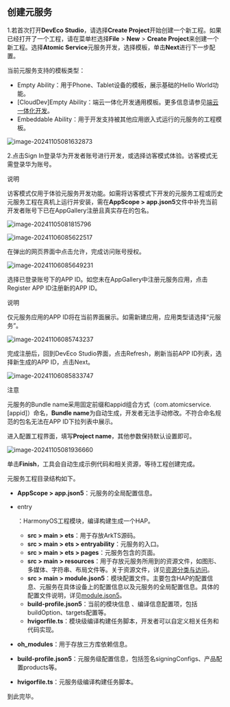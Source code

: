 ## 创建元服务



1.若首次打开**DevEco Studio**，请选择**Create Project**开始创建一个新工程。如果已经打开了一个工程，请在菜单栏选择**File** > **New** > **Create Project**来创建一个新工程。选择**Atomic Service**元服务开发，选择模板，单击**Next**进行下一步配置。

当前元服务支持的模板类型：

- Empty Ability：用于Phone、Tablet设备的模板，展示基础的Hello World功能。
- [CloudDev]Empty Ability：端云一体化开发通用模板。更多信息请参见[端云一体化开发](https://developer.huawei.com/consumer/cn/doc/harmonyos-guides-V5/agc-harmonyos-clouddev-view-0000001700053733-V5)。
- Embeddable Ability：用于开发支持被其他应用嵌入式运行的元服务的工程模板。

![image-20241105081632873](https://luckly007.oss-cn-beijing.aliyuncs.com/uPic/image-20241105081632873.png)

2.点击Sign In登录华为开发者账号进行开发，或选择访客模式体验。访客模式无需登录华为账号。

说明

访客模式仅用于体验元服务开发功能。如需将访客模式下开发的元服务工程或历史元服务工程在真机上运行并安装，需在**AppScope > app.json5**文件中补充当前开发者账号下已在AppGallery注册且真实存在的包名。

![image-20241105081815796](https://luckly007.oss-cn-beijing.aliyuncs.com/uPic/image-20241105081815796.png)



![image-20241106085622517](https://luckly007.oss-cn-beijing.aliyuncs.com/uPic/image-20241106085622517.png)



在弹出的网页界面中点击允许，完成访问账号授权。

![image-20241106085649231](https://luckly007.oss-cn-beijing.aliyuncs.com/uPic/image-20241106085649231.png)

选择已登录账号下的APP ID。如您未在AppGallery中注册元服务应用，点击Register APP ID注册新的APP ID。

说明

仅元服务应用的APP ID将在当前界面展示。如需新建应用，应用类型请选择“元服务”。

![image-20241106085743237](https://luckly007.oss-cn-beijing.aliyuncs.com/uPic/image-20241106085743237.png)

完成注册后，回到DevEco Studio界面，点击Refresh，刷新当前APP ID列表，选择新生成的APP ID，点击Next。

![image-20241106085833747](https://luckly007.oss-cn-beijing.aliyuncs.com/uPic/image-20241106085833747.png)

注意

元服务的Bundle name采用固定前缀和appid组合方式（com.atomicservice.[appid]）命名，**Bundle name**为自动生成，开发者无法手动修改。不符合命名规范的包名无法在APP ID下拉列表中展示。

进入配置工程界面，填写**Project name**，其他参数保持默认设置即可。

![image-20241105081936660](https://luckly007.oss-cn-beijing.aliyuncs.com/uPic/image-20241105081936660.png)

单击**Finish**，工具会自动生成示例代码和相关资源，等待工程创建完成。

元服务工程目录结构如下。

- **AppScope > app.json5**：元服务的全局配置信息。

- entry

  ：HarmonyOS工程模块，编译构建生成一个HAP。

  - **src > main > ets**：用于存放ArkTS源码。
  - **src > main > ets > entryability**：元服务的入口。
  - **src > main > ets > pages**：元服务包含的页面。
  - **src > main > resources**：用于存放元服务所用到的资源文件，如图形、多媒体、字符串、布局文件等。关于资源文件，详见[资源分类与访问](https://developer.huawei.com/consumer/cn/doc/harmonyos-guides-V5/resource-categories-and-access-V5)。
  - **src > main > module.json5**：模块配置文件。主要包含HAP的配置信息、元服务在具体设备上的配置信息以及元服务的全局配置信息。具体的配置文件说明，详见[module.json5](https://developer.huawei.com/consumer/cn/doc/harmonyos-guides-V5/module-configuration-file-V5)。
  - **build-profile.json5**：当前的模块信息 、编译信息配置项，包括buildOption、targets配置等。
  - **hvigorfile.ts**：模块级编译构建任务脚本，开发者可以自定义相关任务和代码实现。

- **oh_modules**：用于存放三方库依赖信息。

- **build-profile.json5**：元服务级配置信息，包括签名signingConfigs、产品配置products等。

- **hvigorfile.ts**：元服务级编译构建任务脚本。

到此完毕。
